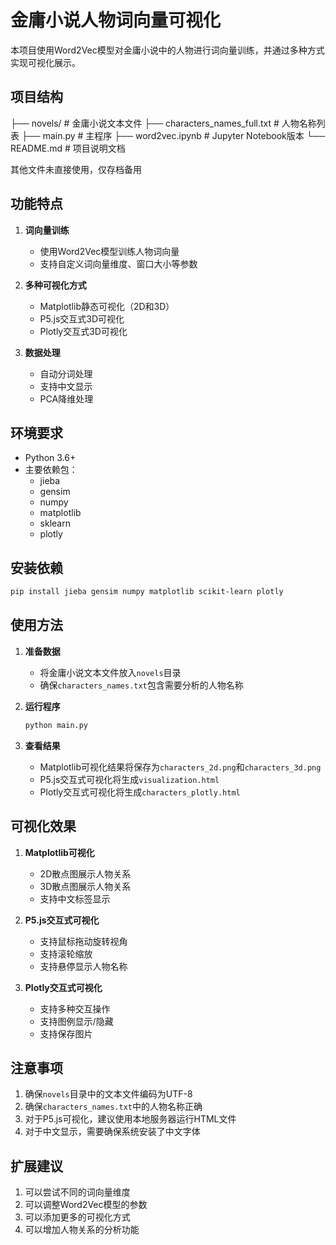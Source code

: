 # 金庸小说人物词向量可视化

本项目使用Word2Vec模型对金庸小说中的人物进行词向量训练，并通过多种方式实现可视化展示。

## 项目结构

├── novels/                  # 金庸小说文本文件
├── characters_names_full.txt     # 人物名称列表
├── main.py                  # 主程序
├── word2vec.ipynb   # Jupyter Notebook版本
└── README.md                # 项目说明文档

其他文件未直接使用，仅存档备用

## 功能特点

1. **词向量训练**
   - 使用Word2Vec模型训练人物词向量
   - 支持自定义词向量维度、窗口大小等参数

2. **多种可视化方式**
   - Matplotlib静态可视化（2D和3D）
   - P5.js交互式3D可视化
   - Plotly交互式3D可视化

3. **数据处理**
   - 自动分词处理
   - 支持中文显示
   - PCA降维处理

## 环境要求

- Python 3.6+
- 主要依赖包：
  - jieba
  - gensim
  - numpy
  - matplotlib
  - sklearn
  - plotly

## 安装依赖

```bash
pip install jieba gensim numpy matplotlib scikit-learn plotly
```

## 使用方法

1. **准备数据**
   - 将金庸小说文本文件放入`novels`目录
   - 确保`characters_names.txt`包含需要分析的人物名称

2. **运行程序**
   ```bash
   python main.py
   ```

3. **查看结果**
   - Matplotlib可视化结果将保存为`characters_2d.png`和`characters_3d.png`
   - P5.js交互式可视化将生成`visualization.html`
   - Plotly交互式可视化将生成`characters_plotly.html`

## 可视化效果

1. **Matplotlib可视化**
   - 2D散点图展示人物关系
   - 3D散点图展示人物关系
   - 支持中文标签显示

2. **P5.js交互式可视化**
   - 支持鼠标拖动旋转视角
   - 支持滚轮缩放
   - 支持悬停显示人物名称

3. **Plotly交互式可视化**
   - 支持多种交互操作
   - 支持图例显示/隐藏
   - 支持保存图片

## 注意事项

1. 确保`novels`目录中的文本文件编码为UTF-8
2. 确保`characters_names.txt`中的人物名称正确
3. 对于P5.js可视化，建议使用本地服务器运行HTML文件
4. 对于中文显示，需要确保系统安装了中文字体

## 扩展建议

1. 可以尝试不同的词向量维度
2. 可以调整Word2Vec模型的参数
3. 可以添加更多的可视化方式
4. 可以增加人物关系的分析功能

